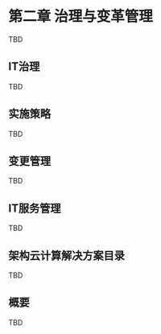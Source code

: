 # 第二章 治理与变革管理
TBD

## IT治理
TBD

## 实施策略
TBD

## 变更管理
TBD

## IT服务管理
TBD

## 架构云计算解决方案目录
TBD

## 概要
TBD